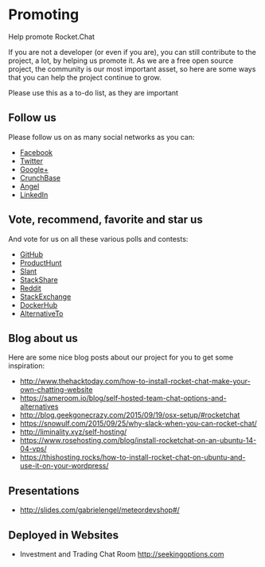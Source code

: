 # Promoting

Help promote Rocket.Chat

If you are not a developer (or even if you are), you can still contribute to the project, a lot, by helping us promote it. As we are a free open source project, the community is our most important asset, so here are some ways that you can help the project continue to grow.

Please use this as a to-do list, as they are important

## Follow us

Please follow us on as many social networks as you can:

- [Facebook](https://www.facebook.com/RocketChat)
- [Twitter](https://twitter.com/RocketChat)
- [Google+](https://plus.google.com/+RocketChatApp)
- [CrunchBase](https://www.crunchbase.com/organization/rocket-chat)
- [Angel](https://angel.co/rocket-chat)
- [LinkedIn](https://www.linkedin.com/company/rocket-chat)

## Vote, recommend, favorite and star us

And vote for us on all these various polls and contests:

- [GitHub](https://github.com/RocketChat/Rocket.Chat)
- [ProductHunt](http://www.producthunt.com/tech/rocket-chat)
- [Slant](http://www.slant.co/topics/3346/~what-are-the-best-on-site-alternatives-to-slack)
- [StackShare](http://stackshare.io/stackups/lets-chat-vs-rocketchat-vs-mattermost)
- [Reddit](https://redd.it/3hbdrc)
- [StackExchange](http://softwarerecs.stackexchange.com/questions/18754/)
- [DockerHub](https://hub.docker.com/_/rocket.chat/)
- [AlternativeTo](https://alternativeto.net/software/rocket-chat/)

## Blog about us

Here are some nice blog posts about our project for you to get some inspiration:

- <http://www.thehacktoday.com/how-to-install-rocket-chat-make-your-own-chatting-website>
- <https://sameroom.io/blog/self-hosted-team-chat-options-and-alternatives>
- <http://blog.geekgonecrazy.com/2015/09/19/osx-setup/#rocketchat>
- <https://snowulf.com/2015/09/25/why-slack-when-you-can-rocket-chat/>
- <http://liminality.xyz/self-hosting/>
- <https://www.rosehosting.com/blog/install-rocketchat-on-an-ubuntu-14-04-vps/>
- <https://thishosting.rocks/how-to-install-rocket-chat-on-ubuntu-and-use-it-on-your-wordpress/>

## Presentations

- <http://slides.com/gabrielengel/meteordevshop#/>

## Deployed in Websites

- Investment and Trading Chat Room <http://seekingoptions.com>
